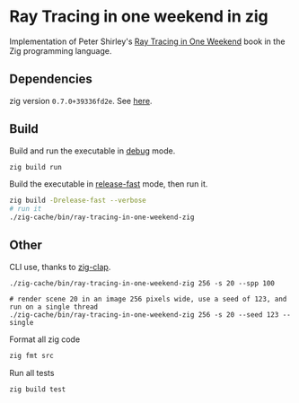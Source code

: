 # Ray Tracing in one weekend in zig

Implementation of Peter Shirley's [Ray Tracing in One Weekend](https://github.com/RayTracing/raytracing.github.io) book in the Zig programming language.

## Dependencies

zig version `0.7.0+39336fd2e`. See [here](https://ziglang.org/download/#release-master).

## Build

Build and run the executable in [debug](https://ziglang.org/documentation/master/#Debug) mode.

```sh
zig build run
```

Build the executable in [release-fast](https://ziglang.org/documentation/master/#toc-ReleaseFast) mode, then run it.

```sh
zig build -Drelease-fast --verbose
# run it
./zig-cache/bin/ray-tracing-in-one-weekend-zig
```

## Other

CLI use, thanks to [zig-clap](https://github.com/Hejsil/zig-clap).

```
./zig-cache/bin/ray-tracing-in-one-weekend-zig 256 -s 20 --spp 100

# render scene 20 in an image 256 pixels wide, use a seed of 123, and run on a single thread
./zig-cache/bin/ray-tracing-in-one-weekend-zig 256 -s 20 --seed 123 --single
```

Format all zig code

```sh
zig fmt src
```

Run all tests

```sh
zig build test
```
